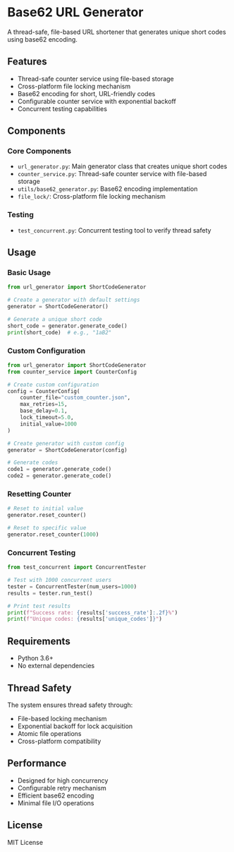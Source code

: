 # Base62 URL Generator

A thread-safe, file-based URL shortener that generates unique short codes using base62 encoding.

## Features

- Thread-safe counter service using file-based storage
- Cross-platform file locking mechanism
- Base62 encoding for short, URL-friendly codes
- Configurable counter service with exponential backoff
- Concurrent testing capabilities

## Components

### Core Components

- `url_generator.py`: Main generator class that creates unique short codes
- `counter_service.py`: Thread-safe counter service with file-based storage
- `utils/base62_generator.py`: Base62 encoding implementation
- `file_lock/`: Cross-platform file locking mechanism

### Testing

- `test_concurrent.py`: Concurrent testing tool to verify thread safety

## Usage

### Basic Usage

```python
from url_generator import ShortCodeGenerator

# Create a generator with default settings
generator = ShortCodeGenerator()

# Generate a unique short code
short_code = generator.generate_code()
print(short_code)  # e.g., "1aB2"
```

### Custom Configuration

```python
from url_generator import ShortCodeGenerator
from counter_service import CounterConfig

# Create custom configuration
config = CounterConfig(
    counter_file="custom_counter.json",
    max_retries=15,
    base_delay=0.1,
    lock_timeout=5.0,
    initial_value=1000
)

# Create generator with custom config
generator = ShortCodeGenerator(config)

# Generate codes
code1 = generator.generate_code()
code2 = generator.generate_code()
```

### Resetting Counter

```python
# Reset to initial value
generator.reset_counter()

# Reset to specific value
generator.reset_counter(1000)
```

### Concurrent Testing

```python
from test_concurrent import ConcurrentTester

# Test with 1000 concurrent users
tester = ConcurrentTester(num_users=1000)
results = tester.run_test()

# Print test results
print(f"Success rate: {results['success_rate']:.2f}%")
print(f"Unique codes: {results['unique_codes']}")
```

## Requirements

- Python 3.6+
- No external dependencies

## Thread Safety

The system ensures thread safety through:
- File-based locking mechanism
- Exponential backoff for lock acquisition
- Atomic file operations
- Cross-platform compatibility

## Performance

- Designed for high concurrency
- Configurable retry mechanism
- Efficient base62 encoding
- Minimal file I/O operations

## License

MIT License 